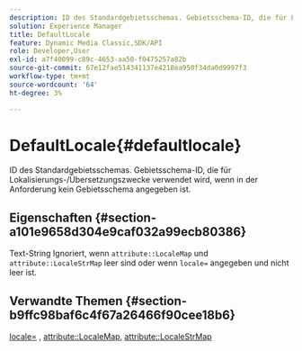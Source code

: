```yaml
---
description: ID des Standardgebietsschemas. Gebietsschema-ID, die für Lokalisierungs-/Übersetzungszwecke verwendet wird, wenn in der Anforderung kein Gebietsschema angegeben ist.
solution: Experience Manager
title: DefaultLocale
feature: Dynamic Media Classic,SDK/API
role: Developer,User
exl-id: a7f40099-c89c-4653-aa50-f0475257a82b
source-git-commit: 67e12fae514341137e4218ea950f34da0d9997f3
workflow-type: tm+mt
source-wordcount: '64'
ht-degree: 3%

---
```


# DefaultLocale{#defaultlocale}

ID des Standardgebietsschemas. Gebietsschema-ID, die für Lokalisierungs-/Übersetzungszwecke verwendet wird, wenn in der Anforderung kein Gebietsschema angegeben ist.

## Eigenschaften {#section-a101e9658d304e9caf032a99ecb80386}

Text-String Ignoriert, wenn `attribute::LocaleMap` und `attribute::LocaleStrMap` leer sind oder wenn `locale=` angegeben und nicht leer ist.

## Verwandte Themen {#section-b9ffc98baf6c4f67a26466f90cee18b6}

[locale=](../../../../../is-api/http-ref/image-serving-api-ref/c-http-protocol-reference/c-command-reference/r-locale.md#reference-8a846b2fbc004a12821b956ed3b25cfb) , [attribute::LocaleMap](../../../../../is-api/image-catalog/image-serving-api-ref/c-image-catalog-reference/c-attributes-reference/r-localemap.md#reference-49bbf598f8ea47c3a563755cef306318), [attribute::LocaleStrMap](../../../../../is-api/image-catalog/image-serving-api-ref/c-image-catalog-reference/c-attributes-reference/r-localestrmap.md#reference-98c42070a4bc4baf92537132be2b5b1e)
